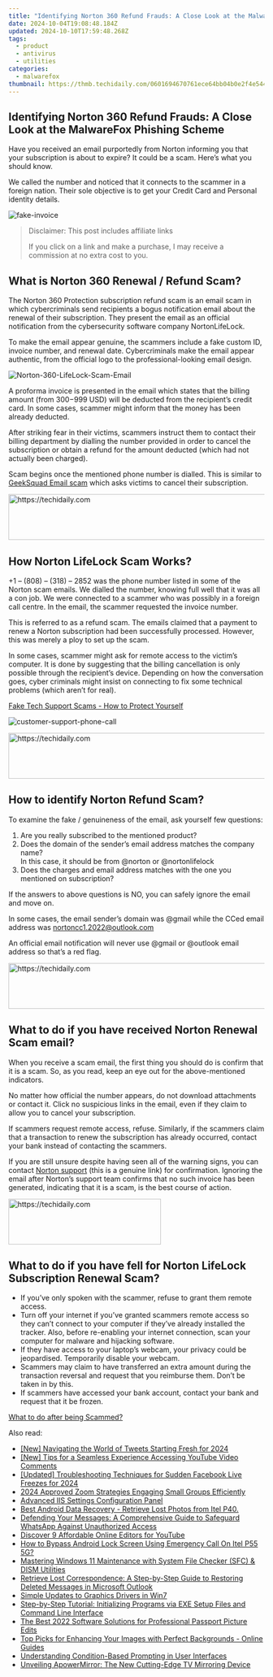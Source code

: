 ```yaml
---
title: "Identifying Norton 360 Refund Frauds: A Close Look at the MalwareFox Phishing Scheme"
date: 2024-10-04T19:08:48.184Z
updated: 2024-10-10T17:59:48.268Z
tags:
  - product
  - antivirus
  - utilities
categories:
  - malwarefox
thumbnail: https://thmb.techidaily.com/0601694670761ece64bb04b0e2f4e5442e44a57f3569a9d151653d5c13c164d9.jpg
---
```


## Identifying Norton 360 Refund Frauds: A Close Look at the MalwareFox Phishing Scheme

Have you received an email purportedly from Norton informing you that your subscription is about to expire? It could be a scam. Here’s what you should know.

We called the number and noticed that it connects to the scammer in a foreign nation. Their sole objective is to get your Credit Card and Personal identity details.

![](https://www.malwarefox.com/wp-content/uploads/2022/11/fake-invoice.webp "fake-invoice")

>  Disclaimer: This post includes affiliate links
>
>  If you click on a link and make a purchase, I may receive a commission at no extra cost to you.
>

## What is Norton 360 Renewal / Refund Scam?

The Norton 360 Protection subscription refund scam is an email scam in which cybercriminals send recipients a bogus notification email about the renewal of their subscription. They present the email as an official notification from the cybersecurity software company NortonLifeLock.

To make the email appear genuine, the scammers include a fake custom ID, invoice number, and renewal date. Cybercriminals make the email appear authentic, from the official logo to the professional-looking email design.

![](https://www.malwarefox.com/wp-content/uploads/2022/11/Norton-360-LifeLock-Scam-Email.webp "Norton-360-LifeLock-Scam-Email")

A proforma invoice is presented in the email which states that the billing amount (from $300-$999 USD) will be deducted from the recipient’s credit card. In some cases, scammer might inform that the money has been already deducted.

After striking fear in their victims, scammers instruct them to contact their billing department by dialling the number provided in order to cancel the subscription or obtain a refund for the amount deducted (which had not actually been charged).

Scam begins once the mentioned phone number is dialled. This is similar to [GeekSquad Email scam](https://tools.techidaily.com/malwarefox/products/) which asks victims to cancel their subscription.

<!-- affiliate ads begin -->
<a href="https://appsumo.8odi.net/c/5597632/2123728/7443" target="_top" id="2123728">
  <img src="//a.impactradius-go.com/display-ad/7443-2123728" border="0" alt="https://techidaily.com" width="728" height="90"/>
</a>
<img height="0" width="0" src="https://appsumo.8odi.net/i/5597632/2123728/7443" style="position:absolute;visibility:hidden;" border="0" />
<!-- affiliate ads end -->

## How Norton LifeLock Scam Works?

+1 – (808) – (318) – 2852 was the phone number listed in some of the Norton scam emails. We dialled the number, knowing full well that it was all a con job. We were connected to a scammer who was possibly in a foreign call centre. In the email, the scammer requested the invoice number.

This is referred to as a refund scam. The emails claimed that a payment to renew a Norton subscription had been successfully processed. However, this was merely a ploy to set up the scam.

In some cases, scammer might ask for remote access to the victim’s computer. It is done by suggesting that the billing cancellation is only possible through the recipient’s device. Depending on how the conversation goes, cyber criminals might insist on connecting to fix some technical problems (which aren’t for real).

[Fake Tech Support Scams - How to Protect Yourself](https://tools.techidaily.com/malwarefox/products/)

![](https://www.malwarefox.com/wp-content/uploads/2022/11/customer-support-phone-call.webp "customer-support-phone-call")

<!-- affiliate ads begin -->
<a href="https://appsumo.8odi.net/c/5597632/2144278/7443" target="_top" id="2144278">
  <img src="//a.impactradius-go.com/display-ad/7443-2144278" border="0" alt="https://techidaily.com" width="728" height="90"/>
</a>
<img height="0" width="0" src="https://appsumo.8odi.net/i/5597632/2144278/7443" style="position:absolute;visibility:hidden;" border="0" />
<!-- affiliate ads end -->

## How to identify Norton Refund Scam?

To examine the fake / genuineness of the email, ask yourself few questions:

1. Are you really subscribed to the mentioned product?
2. Does the domain of the sender’s email address matches the company name?  
In this case, it should be from @norton or @nortonlifelock
3. Does the charges and email address matches with the one you mentioned on subscription?

If the answers to above questions is NO, you can safely ignore the email and move on.

In some cases, the email sender’s domain was @gmail while the CCed email address was nortoncc1.2022@outlook.com

An official email notification will never use @gmail or @outlook email address so that’s a red flag.

<!-- affiliate ads begin -->
<a href="https://aligracehair.sjv.io/c/5597632/1918719/19272" target="_top" id="1918719">
  <img src="//a.impactradius-go.com/display-ad/19272-1918719" border="0" alt="https://techidaily.com" width="728" height="90"/>
</a>
<img height="0" width="0" src="https://aligracehair.sjv.io/i/5597632/1918719/19272" style="position:absolute;visibility:hidden;" border="0" />
<!-- affiliate ads end -->

## What to do if you have received Norton Renewal Scam email?

When you receive a scam email, the first thing you should do is confirm that it is a scam. So, as you read, keep an eye out for the above-mentioned indicators.

No matter how official the number appears, do not download attachments or contact it. Click no suspicious links in the email, even if they claim to allow you to cancel your subscription.

If scammers request remote access, refuse. Similarly, if the scammers claim that a transaction to renew the subscription has already occurred, contact your bank instead of contacting the scammers.

If you are still unsure despite having seen all of the warning signs, you can contact [Norton support](https://www.nortonlifelock.com/us/en/contact-us/) (this is a genuine link) for confirmation. Ignoring the email after Norton’s support team confirms that no such invoice has been generated, indicating that it is a scam, is the best course of action.

<!-- affiliate ads begin -->
<a href="https://aligracehair.sjv.io/c/5597632/2012429/19272" target="_top" id="2012429">
  <img src="//a.impactradius-go.com/display-ad/19272-2012429" border="0" alt="https://techidaily.com" width="300" height="90"/>
</a>
<img height="0" width="0" src="https://aligracehair.sjv.io/i/5597632/2012429/19272" style="position:absolute;visibility:hidden;" border="0" />
<!-- affiliate ads end -->

## What to do if you have fell for Norton LifeLock Subscription Renewal Scam?

* If you’ve only spoken with the scammer, refuse to grant them remote access.
* Turn off your internet if you’ve granted scammers remote access so they can’t connect to your computer if they’ve already installed the tracker. Also, before re-enabling your internet connection, scan your computer for malware and hijacking software.
* If they have access to your laptop’s webcam, your privacy could be jeopardised. Temporarily disable your webcam.
* Scammers may claim to have transferred an extra amount during the transaction reversal and request that you reimburse them. Don’t be taken in by this.
* If scammers have accessed your bank account, contact your bank and request that it be frozen.

[What to do after being Scammed?](https://tools.techidaily.com/malwarefox/products/)

<ins class="adsbygoogle"
     style="display:block"
     data-ad-format="autorelaxed"
     data-ad-client="ca-pub-7571918770474297"
     data-ad-slot="1223367746"></ins>

<ins class="adsbygoogle"
     style="display:block"
     data-ad-client="ca-pub-7571918770474297"
     data-ad-slot="8358498916"
     data-ad-format="auto"
     data-full-width-responsive="true"></ins>

<span class="atpl-alsoreadstyle">Also read:</span>
<div><ul>
<li><a href="https://twitter-videos.techidaily.com/new-navigating-the-world-of-tweets-starting-fresh-for-2024/"><u>[New] Navigating the World of Tweets Starting Fresh for 2024</u></a></li>
<li><a href="https://some-approaches.techidaily.com/new-tips-for-a-seamless-experience-accessing-youtube-video-comments/"><u>[New] Tips for a Seamless Experience Accessing YouTube Video Comments</u></a></li>
<li><a href="https://facebook-video-content.techidaily.com/updated-troubleshooting-techniques-for-sudden-facebook-live-freezes-for-2024/"><u>[Updated] Troubleshooting Techniques for Sudden Facebook Live Freezes for 2024</u></a></li>
<li><a href="https://digital-screen-recording.techidaily.com/2024-approved-zoom-strategies-engaging-small-groups-efficiently/"><u>2024 Approved Zoom Strategies Engaging Small Groups Efficiently</u></a></li>
<li><a href="https://fox-tips.techidaily.com/advanced-iis-settings-configuration-panel/"><u>Advanced IIS Settings Configuration Panel</u></a></li>
<li><a href="https://phone-solutions.techidaily.com/best-android-data-recovery-retrieve-lost-photos-from-itel-p40-by-fonelab-android-recover-photos/"><u>Best Android Data Recovery - Retrieve Lost Photos from Itel P40.</u></a></li>
<li><a href="https://fox-tips.techidaily.com/defending-your-messages-a-comprehensive-guide-to-safeguard-whatsapp-against-unauthorized-access/"><u>Defending Your Messages: A Comprehensive Guide to Safeguard WhatsApp Against Unauthorized Access</u></a></li>
<li><a href="https://youtube-sure.techidaily.com/ver-9-affordable-online-editors-for-youtube/"><u>Discover 9 Affordable Online Editors for YouTube</u></a></li>
<li><a href="https://unlock-android.techidaily.com/how-to-bypass-android-lock-screen-using-emergency-call-on-itel-p55-5g-by-drfone-android/"><u>How to Bypass Android Lock Screen Using Emergency Call On Itel P55 5G?</u></a></li>
<li><a href="https://common-error.techidaily.com/mastering-windows-11-maintenance-with-system-file-checker-sfc-and-dism-utilities/"><u>Mastering Windows 11 Maintenance with System File Checker (SFC) & DISM Utilities</u></a></li>
<li><a href="https://fox-tips.techidaily.com/retrieve-lost-correspondence-a-step-by-step-guide-to-restoring-deleted-messages-in-microsoft-outlook/"><u>Retrieve Lost Correspondence: A Step-by-Step Guide to Restoring Deleted Messages in Microsoft Outlook</u></a></li>
<li><a href="https://driver-install.techidaily.com/simple-updates-to-graphics-drivers-in-win7/"><u>Simple Updates to Graphics Drivers in Win7</u></a></li>
<li><a href="https://fox-tips.techidaily.com/step-by-step-tutorial-initializing-programs-via-exe-setup-files-and-command-line-interface/"><u>Step-by-Step Tutorial: Initializing Programs via EXE Setup Files and Command Line Interface</u></a></li>
<li><a href="https://fox-tips.techidaily.com/the-best-2022-software-solutions-for-professional-passport-picture-edits/"><u>The Best 2022 Software Solutions for Professional Passport Picture Edits</u></a></li>
<li><a href="https://fox-tips.techidaily.com/top-picks-for-enhancing-your-images-with-perfect-backgrounds-online-guides/"><u>Top Picks for Enhancing Your Images with Perfect Backgrounds - Online Guides</u></a></li>
<li><a href="https://fox-tips.techidaily.com/understanding-condition-based-prompting-in-user-interfaces/"><u>Understanding Condition-Based Prompting in User Interfaces</u></a></li>
<li><a href="https://fox-tips.techidaily.com/unveiling-apowermirror-the-new-cutting-edge-tv-mirroring-device/"><u>Unveiling ApowerMirror: The New Cutting-Edge TV Mirroring Device</u></a></li>
</ul></div>

